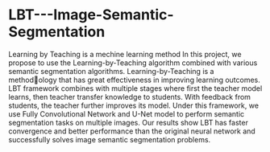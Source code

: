 # LBT---Image-Semantic-Segmentation
Learning by Teaching is a mechine learning method 
In this project, we propose to use the Learning-by-Teaching algorithm combined with various semantic segmentation algorithms. Learning-by-Teaching is a methodology that has great effectiveness in improving learning outcomes. LBT framework combines with multiple stages where first the teacher model learns, then teacher transfer knowledge to students. With feedback from students, the teacher further improves its model. Under this framework, we use Fully Convolutional Network and U-Net model to perform semantic segmentation tasks on multiple images. Our results show LBT has faster convergence and better performance than the original neural network and successfully solves image semantic segmentation problems.

